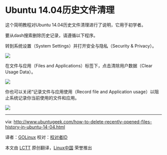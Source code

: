 Ubuntu 14.04历史文件清理
================================================================================
这个简明教程对Ubuntu 14.04历史文件清理进行了说明，它用于初学者。

要从dash搜索删除历史记录，请遵循以下程序。

转到系统设置（System Settings）并打开安全与隐私（Security & Privacy）。

![](http://www.ubuntugeek.com/wp-content/uploads/2014/09/14.png)

在文件与应用（Files and Applications）标签下，点击清除用户数据（Clear Usage Data）。

![](http://www.ubuntugeek.com/wp-content/uploads/2014/09/26.png)

你也可以关闭“记录文件与应用使用（Record file and Application usage）以阻止系统记录你当前使用的文件和应用。

![](http://www.ubuntugeek.com/wp-content/uploads/2014/09/36.png)

--------------------------------------------------------------------------------

via: http://www.ubuntugeek.com/how-to-delete-recently-opened-files-history-in-ubuntu-14-04.html

译者：[GOLinux](https://github.com/GOLinux)
校对：[校对者ID](https://github.com/校对者ID)

本文由 [LCTT](https://github.com/LCTT/TranslateProject) 原创翻译，[Linux中国](http://linux.cn/) 荣誉推出
